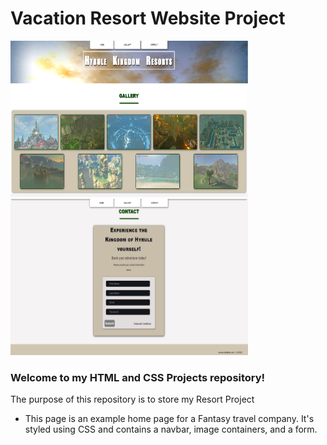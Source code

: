 # Vacation Resort Website Project
<img src="https://github.com/tbon27/HTML-CSS-Projects/blob/main/Resort-Project/images/testScreenshot1.png" width="380" height="250">
<img src="https://github.com/tbon27/HTML-CSS-Projects/blob/main/Resort-Project/images/testScreenshot2.png" width="380" height="250">

### Welcome to my HTML and CSS Projects repository!

The purpose of this repository is to store my Resort Project

- This page is an example home page for a Fantasy travel company. It's styled using CSS and contains a navbar, image containers, and a form.
